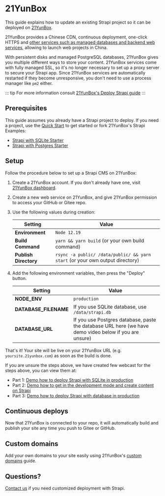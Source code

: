 # 21YunBox

This guide explains how to update an existing Strapi project so it can be deployed on [21YunBox](https://www.21yunbox.com).

21YunBox provides a Chinese CDN, continuous deployment, one-click HTTPS and [other services such as managed databases and backend web services](https://www.21yunbox.com/docs/#/), allowing to launch web projects in China.

With persistent disks and managed PostgreSQL databases, 21YunBox gives you multiple different ways to store your content. 21YunBox services come with fully managed SSL, so it's no longer necessary to set up a proxy server to secure your Strapi app. Since 21YunBox services are automatically restarted if they become unresponsive, you don't need to use a process manager like `pm2` either.

::: tip
For more information consult [21YunBox's Deploy Strapi guide](https://www.21yunbox.com/docs/#/deploy-strapi)
:::


## Prerequisites

This guide assumes you already have a Strapi project to deploy. If you need a project, use the [Quick Start](/getting-started/quick-start) to get started or fork 21YunBox's Strapi Examples:
- [Strapi with SQLite Starter](https://gitee.com/eryiyunbox-examples/hello-strapi-sqlite)
- [Strapi with Postgres Starter](https://gitee.com/eryiyunbox-examples/hello-strapi-postgres)

## Setup

Follow the procedure below to set up a Strapi CMS on 21YunBox:

1. Create a 21YunBox account. If you don't already have one, visit [21YunBox dashboard](https://https://www.21yunbox.com/u/signup/).
2. Create a new web service on 21YunBox, and give 21YunBox permission to access your GitHub or Gitee repo.
3. Use the following values during creation:

   | Setting               | Value                                                 |
   | --------------------- | ------------------------------------------------ |
   | **Environment**       | `Node 12.19`                                    |
   | **Build Command**     | `yarn && yarn build` (or your own build command) |
   | **Publish Directory** | `rsync -a public/ /data/public/ && yarn start` (or your own output directory)        |

4. Add the following environment variables, then press the "Deploy" button.

   | Setting               | Value                                                 |
   | --------------------- | ------------------------------------------------ |
   | **NODE_ENV**       | `production`                                    |
   | **DATABASE_FILENAME**     | If you use SQLite database, use `/data/strapi.db`|
   | **DATABASE_URL**     | If you use Postgres database, paste the database URL here (we have demo video below if you are unsure)|

That's it! Your site will be live on your 21YunBox URL (e.g. `yoursite.21yunbox.com`) as soon as the build is done.

If you are unsure the steps above, we have created few webcast for the steps above, you can view them at:
- Part 1: [Demo how to deploy Strapi with SQLite in production](https://www.bilibili.com/video/BV1fK4y1j7U8?zw)
- Part 2: [Demo how to get in the development mode and create content on Strapi](https://www.bilibili.com/video/BV1Ta4y1W7bD?zw)
- Part 3: [Demo how to deploy Strapi with database in production](https://www.bilibili.com/video/BV1Nf4y1k7ZP/)

## Continuous deploys

Now that 21YunBox is connected to your repo, it will automatically build and publish your site any time you push to Gitee or GitHub.

## Custom domains

Add your own domains to your site easily using 21YunBox's [custom domains](https://www.21yunbox.com/docs/#/custom-domains) guide.

## Questions?

[Contact us](https://www.21yunbox.com/docs/#/contact) if you need customized deployment with Strapi.
